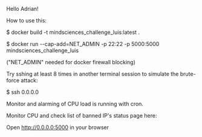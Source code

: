 Hello Adrian!

How to use this:

$ docker build -t mindsciences_challenge_luis:latest .

$ docker run --cap-add=NET_ADMIN -p 22:22 -p 5000:5000 mindsciences_challenge_luis

("NET_ADMIN" needed for docker firewall blocking)

Try sshing at least 8 times in another terminal session to simulate the brute-force attack:

$ ssh 0.0.0.0

Monitor and alarming of CPU load is running with cron.

Monitor CPU and check list of banned IP's status page here: 

Open http://0.0.0.0:5000 in your browser
